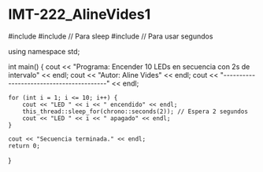 # IMT-222_AlineVides1
#include <iostream>
#include <thread>   // Para sleep
#include <chrono>   // Para usar segundos

using namespace std;

int main() {
    cout << "Programa: Encender 10 LEDs en secuencia con 2s de intervalo" << endl;
    cout << "Autor: Aline Vides" << endl;
    cout << "-----------------------------------------" << endl;

    for (int i = 1; i <= 10; i++) {
        cout << "LED " << i << " encendido" << endl;
        this_thread::sleep_for(chrono::seconds(2)); // Espera 2 segundos
        cout << "LED " << i << " apagado" << endl;
    }

    cout << "Secuencia terminada." << endl;
    return 0;
}
